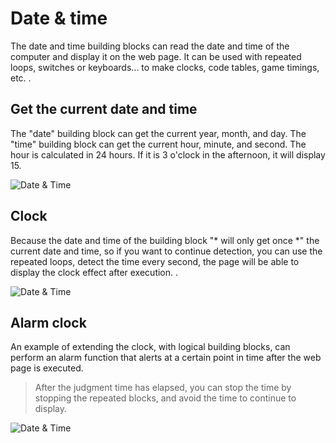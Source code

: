 # Date & time

The date and time building blocks can read the date and time of the computer and display it on the web page. It can be used with repeated loops, switches or keyboards... to make clocks, code tables, game timings, etc. .

## Get the current date and time

The "date" building block can get the current year, month, and day. The "time" building block can get the current hour, minute, and second. The hour is calculated in 24 hours. If it is 3 o'clock in the afternoon, it will display 15.

![Date & Time](../images/zh-tw/docs/webbit/detect/time-01.jpg)

## Clock

Because the date and time of the building block "* will only get once *" the current date and time, so if you want to continue detection, you can use the repeated loops, detect the time every second, the page will be able to display the clock effect after execution. .

![Date & Time](../images/zh-tw/docs/webbit/detect/time-02.gif)

## Alarm clock

An example of extending the clock, with logical building blocks, can perform an alarm function that alerts at a certain point in time after the web page is executed.

> After the judgment time has elapsed, you can stop the time by stopping the repeated blocks, and avoid the time to continue to display.

![Date & Time](../images/zh-tw/docs/webbit/detect/time-03.gif)